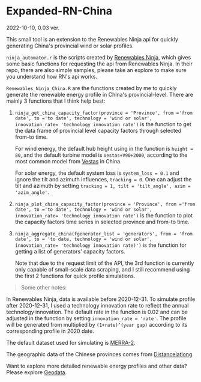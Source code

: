 # Expanded-RN-China

2022-10-10, 0.03 ver.

This small tool is an extension to the Renewables Ninja api for quickly generating China's provincial wind or solar profiles.

`ninja_automator.r` is the scripts created by [Renewables Ninja](https://github.com/renewables-ninja/ninja_automator), which gives some basic functions for requesting the api from Renewables Ninja. In their repo, there are also simple samples, please take an explore to make sure you understand how RN's api works.

`Renewables_Ninja_China.R` are the functions created by me to quickly generate the renewable energy profile in China's provincial-level. There are mainly 3 functions that I think help best:

1. `ninja_get_china_capacity_factor(province = 'Province', from ='from date', to ='to date', technology = 'wind or solar', innovation_rate= 'technology innovation rate')` is the function to get the data frame of provincial level capacity factors through selected from-to time. 
    
      For wind energy, the default hub height using in the function is `height = 80`, and the default turbine model is `Vestas+V90+2000`, according to the most common model from [Vestas](https://www.vestas.cn/zh-cn/turbines/2MW/V90) in China.
      
      For solar energy, the default system loss is `system_loss = 0.1` and ignore the tilt and azimuth influences, `tracking = 0`. One can adjust the tilt and azimuth by setting `tracking = 1, tilt = 'tilt_angle', azim = 'azim_angle'`.


2. `ninja_plot_china_capacity_factor(province = 'Province', from ='from date', to ='to date', technology = 'wind or solar', innovation_rate= 'technology innovation rate')` is the function to plot the capacity factors time series in selected province and from-to time.

3. `ninja_aggregate_china(fgenerator_list = 'generators', from = 'from date', to = 'to date, technology = 'wind or solar', innovation_rate= 'technology innovation rate)')` is the function for getting a list of generators' capacity factors.

    Note that due to the request limit of the API, the 3rd function is currently only capable of small-scale data scraping, and I still recommend using the first 2 functions for quick profile simulations.

> Some other notes:

   In Renewables Ninja, data is available before 2020-12-31. To simulate profile after 2020-12-31, I used a technology innovation rate to reflect the annual technology innovation. The default rate in the function is 0.02 and can be adjusted in the function by setting `innovation_rate = 'rate'`. The profile will be generated from multiplied by `(1+rate)^(year gap)` according to its corresponding profile in 2020 date.

   The default dataset used for simulating is [MERRA-2](https://gmao.gsfc.nasa.gov/reanalysis/MERRA-2/).

   The geographic data of the Chinese provinces comes from [Distancelatlong](https://www.distancelatlong.com/distancecalculator/country/china).


Want to explore more detailed renewable energy profiles and other data? Please explore [Geodata](https://github.com/GeodataTools/geodata).
